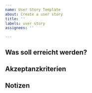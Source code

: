 ```yaml
---
name: User Story Template
about: Create a user story
title: ''
labels: user story
assignees: ''

---
```


## Was soll erreicht werden?
<!-- Inhalt -->

## Akzeptanzkriterien
<!-- Inhalt -->

## Notizen
<!-- Inhalt -->
